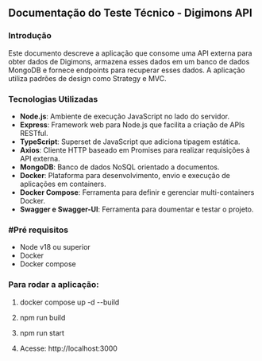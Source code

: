## Documentação do Teste Técnico - Digimons API

### Introdução

Este documento descreve a aplicação que consome uma API externa para obter dados de Digimons, armazena esses dados em um banco de dados MongoDB e fornece endpoints para recuperar esses dados. A aplicação utiliza padrões de design como Strategy e MVC.

### Tecnologias Utilizadas

- **Node.js**: Ambiente de execução JavaScript no lado do servidor.
- **Express**: Framework web para Node.js que facilita a criação de APIs RESTful.
- **TypeScript**: Superset de JavaScript que adiciona tipagem estática.
- **Axios**: Cliente HTTP baseado em Promises para realizar requisições à API externa.
- **MongoDB**: Banco de dados NoSQL orientado a documentos.
- **Docker**: Plataforma para desenvolvimento, envio e execução de aplicações em containers.
- **Docker Compose**: Ferramenta para definir e gerenciar multi-containers Docker.
- **Swagger e Swagger-UI**: Ferramenta para doumentar e testar o projeto.

### #Pré requisitos

- Node v18 ou superior
- Docker
- Docker compose

### Para rodar a aplicação:

1. docker compose up -d --build

2. npm run build

3. npm run start

4. Acesse: http://localhost:3000